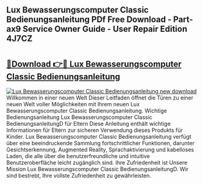 ## Lux Bewasserungscomputer Classic Bedienungsanleitung PDf Free Download - Part-ax9 Service Owner Guide - User Repair Edition 4J7CZ

# <h2><a href="http://df5jsm.blite.top/?on=Lux+Bewasserungscomputer+Classic+Bedienungsanleitung">🔗Download 👉🔴 Lux Bewasserungscomputer Classic Bedienungsanleitung</a></h2>

[![Lux Bewasserungscomputer Classic Bedienungsanleitung new download](https://i.imgur.com/lujVjoI.png)](http://df5jsm.blite.top/?on=Lux+Bewasserungscomputer+Classic+Bedienungsanleitung)
Willkommen in einer neuen Welt Dieser Leitfaden öffnet die Türen zu einer neuen Welt voller Möglichkeiten mit Ihrem neuen Lux Bewasserungscomputer Classic Bedienungsanleitung. Wichtige Bedienungsanleitung Lux Bewasserungscomputer Classic BedienungsanleitungD für Eltern Diese Anleitung enthält wichtige Informationen für Eltern zur sicheren Verwendung dieses Produkts für Kinder. Lux Bewasserungscomputer Classic Bedienungsanleitung verfügt über eine beeindruckende Sammlung fortschrittlicher Funktionen, darunter Gesichtserkennung, Augmented Reality, Sprachaktivierung und kabelloses Laden, die alle über die benutzerfreundliche und intuitive Benutzeroberfläche leicht zugänglich sind. Ihre Zufriedenheit ist Unsere Mission Lux Bewasserungscomputer Classic BedienungsanleitungD. Wir sind bestrebt, Ihre vollste Zufriedenheit zu gewährleisten.
